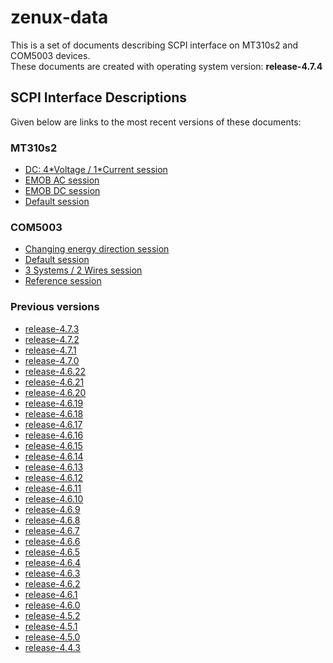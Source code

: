 
zenux-data
==========


This is a set of documents describing SCPI interface on MT310s2 and COM5003 devices.  
These documents are created with operating system version: **release-4.7.4**
## SCPI Interface Descriptions


Given below are links to the most recent versions of these documents:
### MT310s2
  
- [DC: 4\*Voltage / 1\*Current session](https://ZeraGmbH.github.io/zenux-data/scpi-documentation/mt310s2-dc-session.html)  
- [EMOB AC session](https://ZeraGmbH.github.io/zenux-data/scpi-documentation/mt310s2-emob-session-ac.html)  
- [EMOB DC session](https://ZeraGmbH.github.io/zenux-data/scpi-documentation/mt310s2-emob-session-dc.html)  
- [Default session](https://ZeraGmbH.github.io/zenux-data/scpi-documentation/mt310s2-meas-session.html)  

### COM5003
  
- [Changing energy direction session](https://ZeraGmbH.github.io/zenux-data/scpi-documentation/com5003-ced-session.html)  
- [Default session](https://ZeraGmbH.github.io/zenux-data/scpi-documentation/com5003-meas-session.html)  
- [3 Systems / 2 Wires session](https://ZeraGmbH.github.io/zenux-data/scpi-documentation/com5003-perphase-session.html)  
- [Reference session](https://ZeraGmbH.github.io/zenux-data/scpi-documentation/com5003-ref-session.html)  

### Previous versions
  
- [release-4.7.3](https://zeragmbh.github.io/zenux-data/scpi-documentation/archive/release-4.7.3.zip)  
- [release-4.7.2](https://zeragmbh.github.io/zenux-data/scpi-documentation/archive/release-4.7.2.zip)  
- [release-4.7.1](https://zeragmbh.github.io/zenux-data/scpi-documentation/archive/release-4.7.1.zip)  
- [release-4.7.0](https://zeragmbh.github.io/zenux-data/scpi-documentation/archive/release-4.7.0.zip)  
- [release-4.6.22](https://zeragmbh.github.io/zenux-data/scpi-documentation/archive/release-4.6.22.zip)  
- [release-4.6.21](https://zeragmbh.github.io/zenux-data/scpi-documentation/archive/release-4.6.21.zip)  
- [release-4.6.20](https://zeragmbh.github.io/zenux-data/scpi-documentation/archive/release-4.6.20.zip)  
- [release-4.6.19](https://zeragmbh.github.io/zenux-data/scpi-documentation/archive/release-4.6.19.zip)  
- [release-4.6.18](https://zeragmbh.github.io/zenux-data/scpi-documentation/archive/release-4.6.18.zip)  
- [release-4.6.17](https://zeragmbh.github.io/zenux-data/scpi-documentation/archive/release-4.6.17.zip)  
- [release-4.6.16](https://zeragmbh.github.io/zenux-data/scpi-documentation/archive/release-4.6.16.zip)  
- [release-4.6.15](https://zeragmbh.github.io/zenux-data/scpi-documentation/archive/release-4.6.15.zip)  
- [release-4.6.14](https://zeragmbh.github.io/zenux-data/scpi-documentation/archive/release-4.6.14.zip)  
- [release-4.6.13](https://zeragmbh.github.io/zenux-data/scpi-documentation/archive/release-4.6.13.zip)  
- [release-4.6.12](https://zeragmbh.github.io/zenux-data/scpi-documentation/archive/release-4.6.12.zip)  
- [release-4.6.11](https://zeragmbh.github.io/zenux-data/scpi-documentation/archive/release-4.6.11.zip)  
- [release-4.6.10](https://zeragmbh.github.io/zenux-data/scpi-documentation/archive/release-4.6.10.zip)  
- [release-4.6.9](https://zeragmbh.github.io/zenux-data/scpi-documentation/archive/release-4.6.9.zip)  
- [release-4.6.8](https://zeragmbh.github.io/zenux-data/scpi-documentation/archive/release-4.6.8.zip)  
- [release-4.6.7](https://zeragmbh.github.io/zenux-data/scpi-documentation/archive/release-4.6.7.zip)  
- [release-4.6.6](https://zeragmbh.github.io/zenux-data/scpi-documentation/archive/release-4.6.6.zip)  
- [release-4.6.5](https://zeragmbh.github.io/zenux-data/scpi-documentation/archive/release-4.6.5.zip)  
- [release-4.6.4](https://zeragmbh.github.io/zenux-data/scpi-documentation/archive/release-4.6.4.zip)  
- [release-4.6.3](https://zeragmbh.github.io/zenux-data/scpi-documentation/archive/release-4.6.3.zip)  
- [release-4.6.2](https://zeragmbh.github.io/zenux-data/scpi-documentation/archive/release-4.6.2.zip)  
- [release-4.6.1](https://zeragmbh.github.io/zenux-data/scpi-documentation/archive/release-4.6.1.zip)  
- [release-4.6.0](https://zeragmbh.github.io/zenux-data/scpi-documentation/archive/release-4.6.0.zip)  
- [release-4.5.2](https://zeragmbh.github.io/zenux-data/scpi-documentation/archive/release-4.5.2.zip)  
- [release-4.5.1](https://zeragmbh.github.io/zenux-data/scpi-documentation/archive/release-4.5.1.zip)  
- [release-4.5.0](https://zeragmbh.github.io/zenux-data/scpi-documentation/archive/release-4.5.0.zip)  
- [release-4.4.3](https://zeragmbh.github.io/zenux-data/scpi-documentation/archive/release-4.4.3.zip)  
